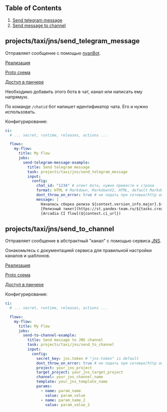## Table of Contents
1. [Send telegram message](#send_telegram_message)
2. [Send message to channel](#send_to_channel)


## projects/taxi/jns/send_telegram_message <a name="send_telegram_message"></a>

Отправляет сообщение с помощью [nyanBot](https://t.me/ugc_media_Bot).

[Реализация](https://a.yandex-team.ru/arc_vcs/taxi/tasklets/jns/send_telegram_message)

[Proto схема](https://a.yandex-team.ru/arc_vcs/taxi/tasklets/jns/send_telegram_message/proto/send_telegram_message.proto)

[Доступ в панчере](https://puncher.yandex-team.ru/?id=6051acb84c3d2ab4c6b234aa)

Необходимо добавить этого бота в чат, канал или написать ему напрямую.

По команде `/chatid` бот напишет идентификатор чата. Его и нужно использовать.

Конфигурирование:
```yaml
ci:
  # ... secret, runtime, releases, actions ...

  flows:
    my-flow:
      title: My Flow
      jobs:
        send-telegram-message-example:
          title: Send telegram message
          task: projects/taxi/jns/send_telegram_message
          input:
            config:
              chat_id: "1234" # ответ бота, нужно привести к строке
              format: HTML # Markdown, MarkdownV2, HTML, default Markdown
              dont_throw_on_error: true # не падать при сетевых/http ошибках
              message: |
                Началась сборка релиза ${context.version_info.major}.${not_null(context.version_info.minor, '0')}
                [Релизный тикет](https://st.yandex-team.ru/${tasks.create-release-issue.issue.issue})
                [Arcadia CI flow](${context.ci_url})
```

## projects/taxi/jns/send_to_channel <a name="send_to_channel"></a>

Отправляет сообщение в абстрактный "канал" с помощью сервиса [JNS](https://docs.yandex-team.ru/jns).

Ознакомьтесь с документацией сервиса для правильной настройки каналов и шаблонов.

[Реализация](https://a.yandex-team.ru/arc_vcs/taxi/tasklets/jns/send_to_channel)

[Proto схема](https://a.yandex-team.ru/arc_vcs/taxi/tasklets/jns/send_to_channel/proto/send_to_channel.proto)

[Доступ в панчере](https://puncher.yandex-team.ru/?id=610d27a2f1dd99f24725e2ed)

Конфигурирование:
```yaml
ci:
  # ... secret, runtime, releases, actions ...

  flows:
    my-flow:
      title: My Flow
      jobs:
        send-to-channel-example:
          title: Send message to JNS channel
          task: projects/taxi/jns/send_to_channel
          input:
            config:
              secret_key: jns.token # "jns-token" is default
              dont_throw_on_error: true # не падать при сетевых/http ошибках
              project: your_jns_project
              target_project: your_jns_target_project
              channel: your_jns_channel_name
              template: your_jns_template_name
              params:
                - name: param_name
                  value: param_value
                - name: param_name_2
                  value: param_value_2
```
